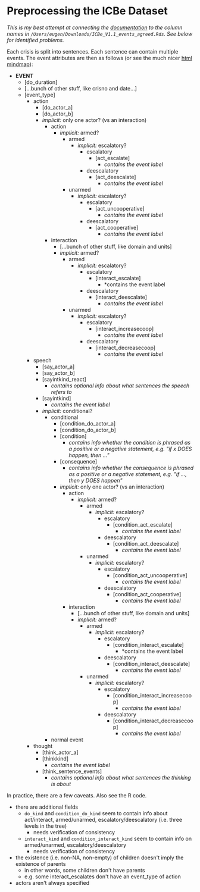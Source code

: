 # Preprocessing the ICBe Dataset

_This is my best attempt at connecting the [documentation](https://docs.google.com/document/d/1aJkweohbfIWtNpJw1CmXbeIiK6czbJ5iPyKwiYP1YlU/edit#heading=h.61nwccqse1xi) to the column names in `/Users/eugen/Downloads/ICBe_V1.1_events_agreed.Rds`. See below for identified problems._

Each crisis is split into sentences. Each sentence can contain multiple events. The event attributes are then as follows (or see the much nicer [html mindmap](./event.html)):

- **EVENT**
    - [do_duration]
    - [...bunch of other stuff, like crisno and date...]
    - [event_type]
        - action
            - [do_actor_a]
            - [do_actor_b]
            - *implicit:* only one actor? (vs an interaction)
                - action
                    - *implicit:* armed?
                        - armed
                            - *implicit:* escalatory?
                                - escalatory
                                    - [act_escalate]
                                        - *contains the event label*
                                - deescalatory
                                    - [act_deescalate]
                                        - *contains the event label*
                        - unarmed
                            - *implicit:* escalatory?
                                - escalatory
                                    - [act_uncooperative]
                                        - *contains the event label*
                                - deescalatory
                                    - [act_cooperative]
                                        - *contains the event label*
                - interaction
                    - [...bunch of other stuff, like domain and units]
                    - *implicit:* armed?
                        - armed
                            - *implicit:* escalatory?
                                - escalatory
                                    - [interact_escalate]
                                        - *contains the event label
                                - deescalatory
                                    - [interact_deescalate]
                                        - *contains the event label*
                        - unarmed
                            - *implicit:* escalatory?
                                - escalatory
                                    - [interact_increasecoop]
                                        - *contains the event label*
                                - deescalatory
                                    - [interact_decreasecoop]
                                        - *contains the event label*
        - speech
            - [say_actor_a]
            - [say_actor_b]
            - [sayintkind_react]
                - *contains optional info about what sentences the speech refers to*
            - [sayintkind]
                - *contains the event label*
            - *implicit:* conditional?
                - conditional
                    - [condition_do_actor_a]
                    - [condition_do_actor_b]
                    - [condition]
                        - *contains info whether the condition is phrased as a positive or a negative statement, e.g. "if x DOES happen, then ..."*
                    - [consequence]
                        - *contains info whether the consequence is phrased as a positive or a negative statement, e.g. "if ..., then y DOES happen"*
                    - *implicit:* only one actor? (vs an interaction)
                        - action
                            - *implicit:* armed?
                                - armed
                                    - *implicit:* escalatory?
                                        - escalatory
                                            - [condition_act_escalate]
                                                - *contains the event label*
                                        - deescalatory
                                            - [condition_act_deescalate]
                                                - *contains the event label*
                                - unarmed
                                    - *implicit:* escalatory?
                                        - escalatory
                                            - [condition_act_uncooperative]
                                                - *contains the event label*
                                        - deescalatory
                                            - [condition_act_cooperative]
                                                - *contains the event label*
                        - interaction
                            - [...bunch of other stuff, like domain and units]
                            - *implicit:* armed?
                                - armed
                                    - *implicit:* escalatory?
                                        - escalatory
                                            - [condition_interact_escalate]
                                                - *contains the event label
                                        - deescalatory
                                            - [condition_interact_deescalate]
                                                - *contains the event label*
                                - unarmed
                                    - *implicit:* escalatory?
                                        - escalatory
                                            - [condition_interact_increasecoop]
                                                - *contains the event label*
                                        - deescalatory
                                            - [condition_interact_decreasecoop]
                                                - *contains the event label*
                - normal event
        - thought
            - [think_actor_a]
            - [thinkkind]
                - *contains the event label*
            - [think_sentence_events]
                - *contains optional info about what sentences the thinking is about*

In practice, there are a few caveats. Also see the R code.

- there are additional fields
    - `do_kind` and `condition_do_kind` seem to contain info about act/interact, armed/unarmed, escalatory/deescalatory (i.e. three levels in the tree)
        - needs verification of consistency
    - `interact_kind` and `condition_interact_kind` seem to contain info on armed/unarmed, escalatory/deescalatory
        - needs verification of consistency
- the existence (i.e. non-NA, non-empty) of children doesn't imply the existence of parents
    - in other words, some children don't have parents
    - e.g. some interact_escalates don't have an event_type of action
- actors aren't always specified
